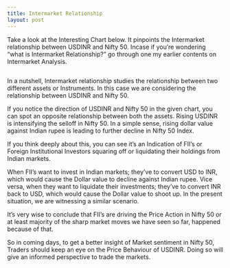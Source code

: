 ```yaml
---
title: Intermarket Relationship
layout: post
---
```

Take a look at the Interesting Chart below. It pinpoints the Intermarket relationship between USDINR and Nifty 50. Incase if you’re wondering “what is Intermarket Relationship?” go through one my earlier contents on Intermarket Analysis.

<span class="image featured"><img src="{{ 'assets/img/usdinr.png' | relative_url }}" alt="" /></span>

In a nutshell, Intermarket relationship studies the relationship between two different assets or Instruments. In this case we are considering the relationship between USDINR and Nifty 50.

If you notice the direction of USDINR and Nifty 50 in the given chart, you can spot an opposite relationship between both the assets. Rising USDINR is intensifying the selloff in Nifty 50. In a simple sense, rising dollar value against Indian rupee is leading to further decline in Nifty 50 Index.

If you think deeply about this, you can see it’s an Indication of FII’s or Foreign Institutional Investors squaring off or liquidating their holdings from Indian markets.

When FII’s want to invest in Indian markets; they’ve to convert USD to INR, which would cause the Dollar value to decline against Indian rupee. Vice versa, when they want to liquidate their investments; they’ve to convert INR back to USD, which would cause the Dollar value to shoot up. In the present situation, we are witnessing a similar scenario.

It’s very wise to conclude that FII’s are driving the Price Action in Nifty 50 or at least majority of the sharp market moves we have seen so far, happened because of that.

So in coming days, to get a better insight of Market sentiment in Nifty 50, Traders should keep an eye on the Price Behaviour of USDINR. Doing so will give an informed perspective to trade the markets.
